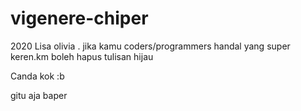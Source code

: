 # vigenere-chiper
2020 Lisa olivia . jika kamu coders/programmers handal yang super keren.km boleh hapus tulisan hijau





















Canda kok :b

gitu aja baper
